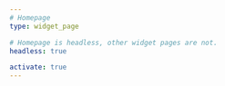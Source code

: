 ```yaml
---
# Homepage
type: widget_page

# Homepage is headless, other widget pages are not.
headless: true

activate: true
---
```

